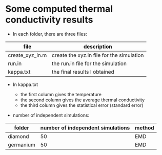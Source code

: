# Some computed thermal conductivity results

* In each folder, there are three files:

| file            | description                                   |
|---------------- |-----------------------------------------------|
| create_xyz_in.m | create the xyz.in file for the simulation  |
| run.in          | the run.in file for the simulation   |
| kappa.txt       | the final results I obtained    |

* In kappa.txt
  * the first column gives the temperature
  * the second column gives the average thermal conductivity
  * the third column gives the statistical error (standard error)

* number of independent simulations:

| folder            | number of independent simulations |  method    |
|----------------   |------------|----------------------|
| diamond           | 50         | EMD                  |
| germanium         | 50         | EMD                  |

